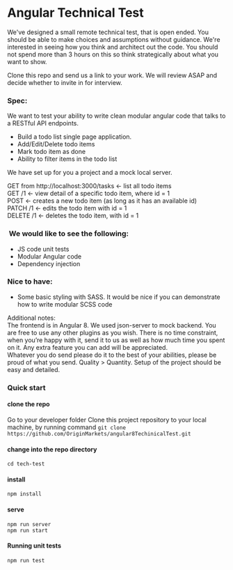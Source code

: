 # Angular Technical Test

We've designed a small remote technical test, that is open ended. You should be able to make choices and assumptions without guidance. We're interested in seeing how you think and architect out the code. You should not spend more than 3 hours on this so think strategically about what you want to show.

Clone this repo and send us a link to your work. We will review ASAP and decide whether to invite in for interview.

###  Spec:
We want to test your ability to write clean modular angular code that talks to a RESTful API endpoints.
* Build a todo list single page application.
* Add/Edit/Delete todo items
* Mark todo item as done
* Ability to filter items in the todo list

We have set up for you a project and a mock local server.              

GET  from http://localhost:3000/tasks ← list all todo items                 
GET /1 ← view detail of a specific todo item, where id = 1                  
POST ← creates a new todo item (as long as it has an available id)                 
PATCH /1 ← edits the todo item with id = 1             
DELETE /1 ← deletes the todo item, with id = 1               

              
###  We would like to see the following:

* JS code unit tests
* Modular Angular code 
* Dependency injection 

###  Nice to have:                 

* Some basic styling with SASS. It would be nice if you can demonstrate how to write modular SCSS code


Additional notes:            
The frontend is in Angular 8. We used json-server to mock backend. You are free to use any other plugins as you wish.
There is no time constraint, when you’re happy with it, send it to us as well as how much time you spent on it.
Any extra feature you can add will be appreciated.                
Whatever you do send please do it to the best of your abilities, please be proud of what you send. Quality > Quantity.
Setup of the project should be easy and detailed.


### Quick start
#### clone the repo
Go to your developer folder
Clone this project repository to your local machine, by running command
`git clone https://github.com/OriginMarkets/angular8TechinicalTest.git`

#### change into the repo directory
`cd tech-test`

#### install
`npm install`

#### serve
`npm run server`                   
`npm run start`

#### Running unit tests
`npm run test`

